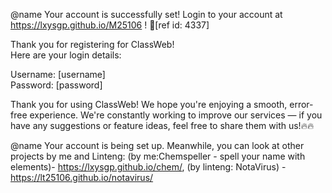 @name Your account is successfully set! Login to your account at https://lxysgp.github.io/M25106 ! 🌟[ref id: 4337]

Thank you for registering for ClassWeb!  
Here are your login details:

Username: [username]  
Password: [password]


Thank you for using ClassWeb! We hope you're enjoying a smooth, error-free experience. We're constantly working to improve our services — if you have any suggestions or feature ideas, feel free to share them with us!🔥🔥


@name Your account is being set up. Meanwhile, you can look at other projects by me and Linteng: (by me:Chemspeller - spell your name with elements)- https://lxysgp.github.io/chem/, (by linteng: NotaVirus) - https://lt25106.github.io/notavirus/

